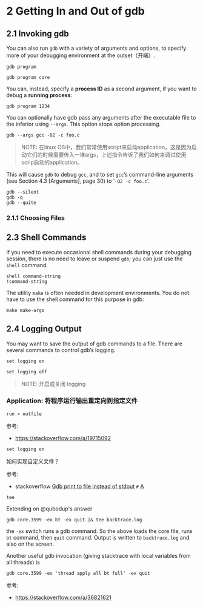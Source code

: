 # 2 Getting In and Out of gdb



## 2.1 Invoking gdb

You can also run `gdb` with a variety of arguments and options, to specify more of your debugging environment at the outset（开端）.



```shell
gdb program
```



```shell
gdb program core
```

You can, instead, specify a **process ID** as a second argument, if you want to debug a **running process**:

```shell
gdb program 1234
```



You can optionally have gdb pass any arguments after the executable file to the inferior using `--args`. This option stops option processing.

```shell
gdb --args gcc -O2 -c foo.c
```

> NOTE: 在linux OS中，我们常常使用script来启动application，这是因为启动它们的时候需要传入一堆args，上述指令告诉了我们如何来调试使用scrip启动的application。

This will cause `gdb` to debug `gcc`, and to set `gcc`’s command-line arguments (see Section 4.3 [Arguments], page 30) to ‘`-O2 -c foo.c`’.



```shell
gdb --silent
gdb -q
gdb --quite
```



### 2.1.1 Choosing Files

## 2.3 Shell Commands

If you need to execute occasional shell commands during your debugging session, there is no need to leave or suspend `gdb`; you can just use the `shell` command.

```
shell command-string
!command-string
```

The utility `make` is often needed in development environments. You do not have to use the shell command for this purpose in gdb:

```shell
make make-args
```



## 2.4 Logging Output

You may want to save the output of gdb commands to a file. There are several commands to control gdb’s logging.

```
set logging on

set logging off
```

> NOTE: 开启或关闭 logging

### Application: 将程序运行输出重定向到指定文件

`run > outfile`

参考:

- https://stackoverflow.com/a/19715092

`set logging on`

如何实现自定义文件？

参考: 

- stackoverflow [Gdb print to file instead of stdout](https://stackoverflow.com/questions/5941158/gdb-print-to-file-instead-of-stdout) `#` [A](https://stackoverflow.com/a/5941271)

`tee` 

Extending on @qubodup's answer

```
gdb core.3599 -ex bt -ex quit |& tee backtrace.log
```

the `-ex` switch runs a gdb command. So the above loads the core file, runs `bt` command, then `quit` command. Output is written to `backtrace.log` and also on the screen.

Another useful gdb invocation (giving stacktrace with local variables from all threads) is

```
gdb core.3599 -ex 'thread apply all bt full' -ex quit
```

参考:

- https://stackoverflow.com/a/36821621